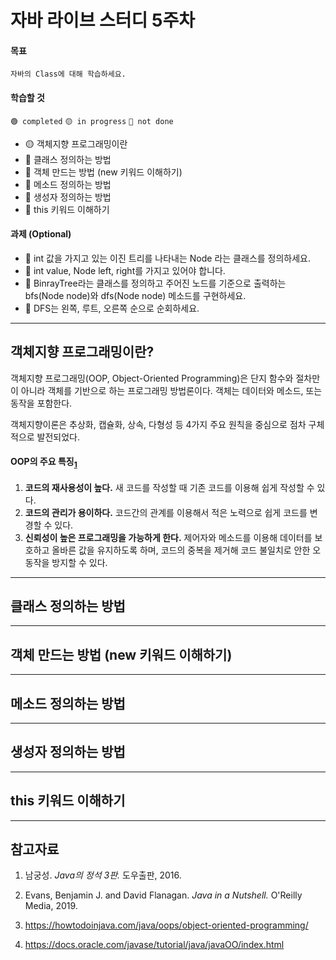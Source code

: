 
# 자바 라이브 스터디 5주차

#### 목표

```
자바의 Class에 대해 학습하세요.
```

#### 학습할 것

`🟢 completed` `🟡 in progress` `🔘 not done`

- 🟡 객체지향 프로그래밍이란
- 🔘 클래스 정의하는 방법
- 🔘 객체 만드는 방법 (new 키워드 이해하기)
- 🔘 메소드 정의하는 방법
- 🔘 생성자 정의하는 방법
- 🔘 this 키워드 이해하기

#### 과제 (Optional)
- 🔘 int 값을 가지고 있는 이진 트리를 나타내는 Node 라는 클래스를 정의하세요.
- 🔘 int value, Node left, right를 가지고 있어야 합니다.
- 🔘 BinrayTree라는 클래스를 정의하고 주어진 노드를 기준으로 출력하는 bfs(Node node)와 dfs(Node node) 메소드를 구현하세요.
- 🔘 DFS는 왼쪽, 루트, 오른쪽 순으로 순회하세요.

---

## 객체지향 프로그래밍이란?

객체지향 프로그래밍(OOP, Object-Oriented Programming)은 단지 함수와 절차만이 아니라 객체를 기반으로 하는 프로그래밍 방법론이다. 객체는 데이터와 메소드, 또는 동작을 포함한다.

객체지향이론은 추상화, 캡슐화, 상속, 다형성 등 4가지 주요 원칙을 중심으로 점차 구체적으로 발전되었다.

#### OOP의 주요 특징<sub><a href="">1</a><sub>

1. **코드의 재사용성이 높다.** 새 코드를 작성할 때 기존 코드를 이용해 쉽게 작성할 수 있다. 
2. **코드의 관리가 용이하다.** 코드간의 관계를 이용해서 적은 노력으로 쉽게 코드를 변경할 수 있다. 
3. **신뢰성이 높은 프로그래밍을 가능하게 한다.** 제어자와 메소드를 이용해 데이터를 보호하고 올바른 값을 유지하도록 하며, 코드의 중복을 제거해 코드 불일치로 안한 오동작을 방지할 수 있다.

---
## 클래스 정의하는 방법

---

## 객체 만드는 방법 (new 키워드 이해하기)

---

## 메소드 정의하는 방법

---

## 생성자 정의하는 방법

---

## this 키워드 이해하기

---

## 참고자료

1. 남궁성. _Java의 정석 3판._ 도우출판, 2016.

2. Evans, Benjamin J. and David Flanagan. _Java in a Nutshell._ O'Reilly Media, 2019.

3. https://howtodoinjava.com/java/oops/object-oriented-programming/

4. https://docs.oracle.com/javase/tutorial/java/javaOO/index.html